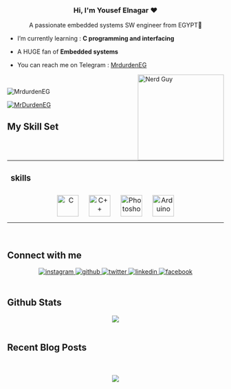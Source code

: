 ### <div align="center">Hi, I'm Yousef Elnagar ❤️
</div>  
  

<div align="center">A passionate embedded systems SW engineer from EGYPT🥰</div>  
  

-  I’m currently learning : **C programming and interfacing**  
  

- A HUGE fan of **Embedded systems**  

- You can reach me on Telegram : <a href="https://t.me/MrdurdenEG" target="blank">MrdurdenEG</a>


<img align="right" alt="Nerd Guy" width="200" src="https://media.tenor.com/NOYF3f82b_gAAAAC/programmer.gif">

<br/>  
<p align="left"> <img src="https://komarev.com/ghpvc/?username=MrStarkEG&label=Profile%20views&color=0e75b6&style=flat" alt="MrdurdenEG" /> </p>

<p align="left"> <a href="https://twitter.com/MrdurdenEG" target="blank"><img src="https://img.shields.io/twitter/follow/MrStarkEG1?logo=twitter&style=for-the-badge" alt="MrDurdenEG" /></a> </p>


## My Skill Set  
<table><tr><td valign="top" width="33%">



### skills  
<div align="center">  
<a href="https://www.cprogramming.com/" target="_blank"><img style="margin: 10px" src="https://profilinator.rishav.dev/skills-assets/c-original.svg" alt="C" height="50" /></a>  
<a href="https://www.cplusplus.com/" target="_blank"><img style="margin: 10px" src="https://profilinator.rishav.dev/skills-assets/cplusplus-original.svg" alt="C++" height="50" /></a>  
<a href="https://www.adobe.com/in/products/photoshop.html" target="_blank"><img style="margin: 10px" src="https://profilinator.rishav.dev/skills-assets/photoshop-plain.svg" alt="Photoshop" height="50" /></a>  
<a href="https://www.arduino.cc/" target="_blank"><img style="margin: 10px" src="https://profilinator.rishav.dev/skills-assets/arduino.png" alt="Arduino" height="50" /></a>  
</div>





</td></tr></table>  

<br/>  


## Connect with me  
<div align="center">
<a href="https://instagram.com/MrDurdenEG" target="_blank">
<img src=https://img.shields.io/badge/instagram-%23000000.svg?&style=for-the-badge&logo=instagram&logoColor=white alt=instagram style="margin-bottom: 5px;" />
</a>
<a href="https://github.com/MrDurdenEG" target="_blank">
<img src=https://img.shields.io/badge/github-%2324292e.svg?&style=for-the-badge&logo=github&logoColor=white alt=github style="margin-bottom: 5px;" />
</a>
<a href="https://twitter.com/MrDurdenEG" target="_blank">
<img src=https://img.shields.io/badge/twitter-%2300acee.svg?&style=for-the-badge&logo=twitter&logoColor=white alt=twitter style="margin-bottom: 5px;" />
</a>
<a href="https://linkedin.com/in/yousef-elnagar-3b7a682b5" target="_blank">
<img src=https://img.shields.io/badge/linkedin-%231E77B5.svg?&style=for-the-badge&logo=linkedin&logoColor=white alt=linkedin style="margin-bottom: 5px;" />
</a>
<a href="https://www.facebook.com/yousefnejroo" target="_blank">
<img src=https://img.shields.io/badge/facebook-%232E87FB.svg?&style=for-the-badge&logo=facebook&logoColor=white alt=facebook style="margin-bottom: 5px;" />
</a>  
</div>  
  

<br/>  


## Github Stats  
<div align="center">
<img src="https://komarev.com/ghpvc/?username=MrDurdenEG&&style=flat-square" align="center" />
</div>  
  

<br/>  


## Recent Blog Posts  
  

<br/>  

  

<br/>  

<div align="center">
<img src="https://komarev.com/ghpvc/?username=MrDurdenEG&&style=flat-square" align="center" />
</div>  
  

<br/>  


<br />

